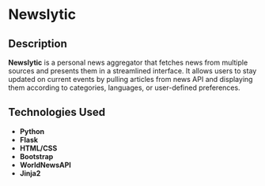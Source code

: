 # Newslytic

## Description
**Newslytic** is a personal news aggregator that fetches news from multiple sources and presents them in a streamlined interface. It allows users to stay updated on current events by pulling articles from news API and displaying them according to categories, languages, or user-defined preferences.

## Technologies Used
- **Python**
- **Flask**
- **HTML/CSS**
- **Bootstrap**
- **WorldNewsAPI**
- **Jinja2**

